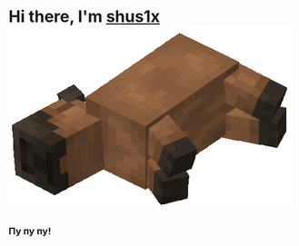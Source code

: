# Hi there, I'm [shus1x](https://github.com/shus1x/) ![](https://github.com/shus1x/shus1x/blob/main/images/capybara-minecraft.gif) 
### Пу пу пу!

<!--
**shus1x/shus1x** is a ✨ _special_ ✨ repository because its `README.md` (this file) appears on your GitHub profile.

Here are some ideas to get you started:

- 🔭 I’m currently working on ...
- 🌱 I’m currently learning ...
- 👯 I’m looking to collaborate on ...
- 🤔 I’m looking for help with ...
- 💬 Ask me about ...
- 📫 How to reach me: ...
- 😄 Pronouns: ...
- ⚡ Fun fact: ...
-->
